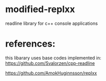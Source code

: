 # modified-replxx
readline library for c++ console applications

# references:
this libarary uses base codes implemented in:
https://github.com/Svalorzen/cpp-readline

https://github.com/AmokHuginnsson/replxx
